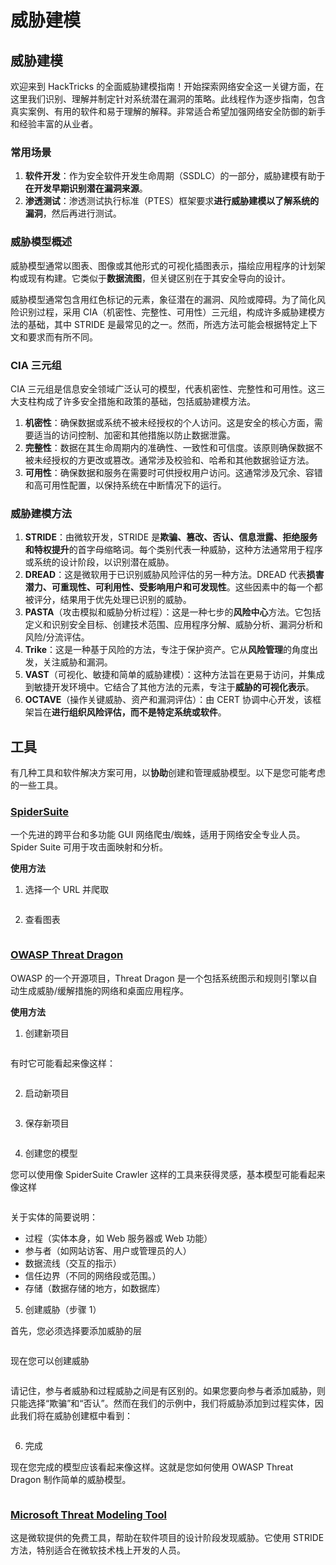 # 威胁建模

## 威胁建模

欢迎来到 HackTricks 的全面威胁建模指南！开始探索网络安全这一关键方面，在这里我们识别、理解并制定针对系统潜在漏洞的策略。此线程作为逐步指南，包含真实案例、有用的软件和易于理解的解释。非常适合希望加强网络安全防御的新手和经验丰富的从业者。

### 常用场景

1. **软件开发**：作为安全软件开发生命周期（SSDLC）的一部分，威胁建模有助于**在开发早期识别潜在漏洞来源**。
2. **渗透测试**：渗透测试执行标准（PTES）框架要求**进行威胁建模以了解系统的漏洞**，然后再进行测试。

### 威胁模型概述

威胁模型通常以图表、图像或其他形式的可视化插图表示，描绘应用程序的计划架构或现有构建。它类似于**数据流图**，但关键区别在于其安全导向的设计。

威胁模型通常包含用红色标记的元素，象征潜在的漏洞、风险或障碍。为了简化风险识别过程，采用 CIA（机密性、完整性、可用性）三元组，构成许多威胁建模方法的基础，其中 STRIDE 是最常见的之一。然而，所选方法可能会根据特定上下文和要求而有所不同。

### CIA 三元组

CIA 三元组是信息安全领域广泛认可的模型，代表机密性、完整性和可用性。这三大支柱构成了许多安全措施和政策的基础，包括威胁建模方法。

1. **机密性**：确保数据或系统不被未经授权的个人访问。这是安全的核心方面，需要适当的访问控制、加密和其他措施以防止数据泄露。
2. **完整性**：数据在其生命周期内的准确性、一致性和可信度。该原则确保数据不被未经授权的方更改或篡改。通常涉及校验和、哈希和其他数据验证方法。
3. **可用性**：确保数据和服务在需要时可供授权用户访问。这通常涉及冗余、容错和高可用性配置，以保持系统在中断情况下的运行。

### 威胁建模方法

1. **STRIDE**：由微软开发，STRIDE 是**欺骗、篡改、否认、信息泄露、拒绝服务和特权提升**的首字母缩略词。每个类别代表一种威胁，这种方法通常用于程序或系统的设计阶段，以识别潜在威胁。
2. **DREAD**：这是微软用于已识别威胁风险评估的另一种方法。DREAD 代表**损害潜力、可重现性、可利用性、受影响用户和可发现性**。这些因素中的每一个都被评分，结果用于优先处理已识别的威胁。
3. **PASTA**（攻击模拟和威胁分析过程）：这是一种七步的**风险中心**方法。它包括定义和识别安全目标、创建技术范围、应用程序分解、威胁分析、漏洞分析和风险/分流评估。
4. **Trike**：这是一种基于风险的方法，专注于保护资产。它从**风险管理**的角度出发，关注威胁和漏洞。
5. **VAST**（可视化、敏捷和简单的威胁建模）：这种方法旨在更易于访问，并集成到敏捷开发环境中。它结合了其他方法的元素，专注于**威胁的可视化表示**。
6. **OCTAVE**（操作关键威胁、资产和漏洞评估）：由 CERT 协调中心开发，该框架旨在**进行组织风险评估，而不是特定系统或软件**。

## 工具

有几种工具和软件解决方案可用，以**协助**创建和管理威胁模型。以下是您可能考虑的一些工具。

### [SpiderSuite](https://github.com/3nock/SpiderSuite)

一个先进的跨平台和多功能 GUI 网络爬虫/蜘蛛，适用于网络安全专业人员。Spider Suite 可用于攻击面映射和分析。

**使用方法**

1. 选择一个 URL 并爬取

<figure><img src="../images/threatmodel_spidersuite_1.png" alt=""><figcaption></figcaption></figure>

2. 查看图表

<figure><img src="../images/threatmodel_spidersuite_2.png" alt=""><figcaption></figcaption></figure>

### [OWASP Threat Dragon](https://github.com/OWASP/threat-dragon/releases)

OWASP 的一个开源项目，Threat Dragon 是一个包括系统图示和规则引擎以自动生成威胁/缓解措施的网络和桌面应用程序。

**使用方法**

1. 创建新项目

<figure><img src="../images/create_new_project_1.jpg" alt=""><figcaption></figcaption></figure>

有时它可能看起来像这样：

<figure><img src="../images/1_threatmodel_create_project.jpg" alt=""><figcaption></figcaption></figure>

2. 启动新项目

<figure><img src="../images/launch_new_project_2.jpg" alt=""><figcaption></figcaption></figure>

3. 保存新项目

<figure><img src="../images/save_new_project.jpg" alt=""><figcaption></figcaption></figure>

4. 创建您的模型

您可以使用像 SpiderSuite Crawler 这样的工具来获得灵感，基本模型可能看起来像这样

<figure><img src="../images/0_basic_threat_model.jpg" alt=""><figcaption></figcaption></figure>

关于实体的简要说明：

- 过程（实体本身，如 Web 服务器或 Web 功能）
- 参与者（如网站访客、用户或管理员的人）
- 数据流线（交互的指示）
- 信任边界（不同的网络段或范围。）
- 存储（数据存储的地方，如数据库）

5. 创建威胁（步骤 1）

首先，您必须选择要添加威胁的层

<figure><img src="../images/3_threatmodel_chose-threat-layer.jpg" alt=""><figcaption></figcaption></figure>

现在您可以创建威胁

<figure><img src="../images/4_threatmodel_create-threat.jpg" alt=""><figcaption></figcaption></figure>

请记住，参与者威胁和过程威胁之间是有区别的。如果您要向参与者添加威胁，则只能选择“欺骗”和“否认”。然而在我们的示例中，我们将威胁添加到过程实体，因此我们将在威胁创建框中看到：

<figure><img src="../images/2_threatmodel_type-option.jpg" alt=""><figcaption></figcaption></figure>

6. 完成

现在您完成的模型应该看起来像这样。这就是您如何使用 OWASP Threat Dragon 制作简单的威胁模型。

<figure><img src="../images/threat_model_finished.jpg" alt=""><figcaption></figcaption></figure>

### [Microsoft Threat Modeling Tool](https://aka.ms/threatmodelingtool)

这是微软提供的免费工具，帮助在软件项目的设计阶段发现威胁。它使用 STRIDE 方法，特别适合在微软技术栈上开发的人员。
